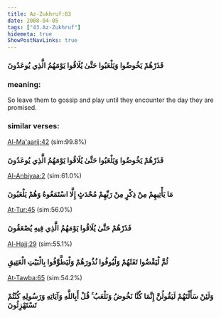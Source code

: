 ```yaml
---
title: Az-Zukhruf:83
date: 2008-04-05
tags: ["43.Az-Zukhruf"]
hidemeta: true 
ShowPostNavLinks: true 
---
```

### فَذَرْهُمْ يَخُوضُوا وَيَلْعَبُوا حَتَّىٰ يُلَاقُوا يَوْمَهُمُ الَّذِي يُوعَدُونَ
### meaning: 
So leave them to gossip and play until they encounter the day they are promised.
### similar verses: 

[Al-Ma'aarij:42](/70/42) (sim:99.8%)

### فَذَرْهُمْ يَخُوضُوا وَيَلْعَبُوا حَتَّىٰ يُلَاقُوا يَوْمَهُمُ الَّذِي يُوعَدُونَ

[Al-Anbiyaa:2](/21/2) (sim:61.0%)

### مَا يَأْتِيهِمْ مِنْ ذِكْرٍ مِنْ رَبِّهِمْ مُحْدَثٍ إِلَّا اسْتَمَعُوهُ وَهُمْ يَلْعَبُونَ

[At-Tur:45](/52/45) (sim:56.0%)

### فَذَرْهُمْ حَتَّىٰ يُلَاقُوا يَوْمَهُمُ الَّذِي فِيهِ يُصْعَقُونَ

[Al-Hajj:29](/22/29) (sim:55.1%)

### ثُمَّ لْيَقْضُوا تَفَثَهُمْ وَلْيُوفُوا نُذُورَهُمْ وَلْيَطَّوَّفُوا بِالْبَيْتِ الْعَتِيقِ

[At-Tawba:65](/9/65) (sim:54.2%)

### وَلَئِنْ سَأَلْتَهُمْ لَيَقُولُنَّ إِنَّمَا كُنَّا نَخُوضُ وَنَلْعَبُ ۚ قُلْ أَبِاللَّهِ وَآيَاتِهِ وَرَسُولِهِ كُنْتُمْ تَسْتَهْزِئُونَ
